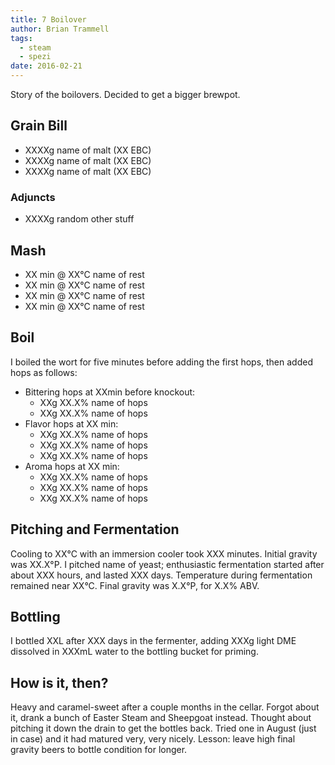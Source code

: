 ```yaml
---
title: 7 Boilover
author: Brian Trammell
tags:
  - steam
  - spezi
date: 2016-02-21
---
```


Story of the boilovers. Decided to get a bigger brewpot.

## Grain Bill

- XXXXg name of malt (XX EBC)
- XXXXg name of malt (XX EBC)
- XXXXg name of malt (XX EBC)

### Adjuncts

- XXXXg random other stuff

## Mash

- XX min @ XX&deg;C name of rest
- XX min @ XX&deg;C name of rest
- XX min @ XX&deg;C name of rest
- XX min @ XX&deg;C name of rest

## Boil

I boiled the wort for five minutes before adding the first hops, then added hops as follows:   

- Bittering hops at XXmin before knockout:
  - XXg XX.X% name of hops
  - XXg XX.X% name of hops
- Flavor hops at XX min: 
  - XXg XX.X% name of hops
  - XXg XX.X% name of hops
  - XXg XX.X% name of hops
- Aroma hops at XX min:
  - XXg XX.X% name of hops
  - XXg XX.X% name of hops
  - XXg XX.X% name of hops

## Pitching and Fermentation

Cooling to XX&deg;C with an immersion cooler took XXX minutes. Initial gravity was XX.X&deg;P. I pitched name of yeast; enthusiastic fermentation started after about XXX hours, and lasted XXX days. Temperature during fermentation remained near XX&deg;C. Final gravity was X.X&deg;P, for X.X% ABV.

## Bottling

I bottled XXL after XXX days in the fermenter, adding XXXg light DME dissolved in XXXmL water to the bottling bucket for priming. 

## How is it, then?

Heavy and caramel-sweet after a couple months in the cellar. Forgot about it, drank a bunch of Easter Steam and Sheepgoat instead. Thought about pitching it down the drain to get the bottles back. Tried one in August (just in case) and it had matured very, very nicely. Lesson: leave high final gravity beers to bottle condition for longer.